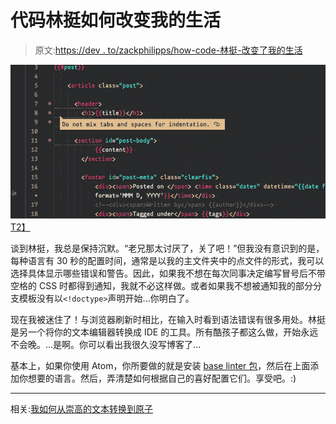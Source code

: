 # 代码林挺如何改变我的生活

> 原文:[https://dev . to/zackphilipps/how-code-林挺-改变了我的生活](https://dev.to/zackphilipps/how-code-linting-changed-my-life)

[![How Code Linting Changed My Life](img/f4994a9ca112a43afe8c4a1e9ebf0db1.png)T2】](https://res.cloudinary.com/practicaldev/image/fetch/s--8skCcNwF--/c_limit%2Cf_auto%2Cfl_progressive%2Cq_auto%2Cw_880/http://zackphilipps.com/conteimg/2017/03/linting-in-action.png)

谈到林挺，我总是保持沉默。“老兄那太讨厌了，关了吧！”但我没有意识到的是，每种语言有 30 秒的配置时间，通常是以我的主文件夹中的点文件的形式，我可以选择具体显示哪些错误和警告。因此，如果我不想在每次同事决定编写冒号后不带空格的 CSS 时都得到通知，我就不必这样做。或者如果我不想被通知我的部分分支模板没有以`<!doctype>`声明开始...你明白了。

现在我被迷住了！与浏览器刷新时相比，在输入时看到语法错误有很多用处。林挺是另一个将你的文本编辑器转换成 IDE 的工具。所有酷孩子都这么做，开始永远不会晚。...是啊。你可以看出我很久没写博客了...

基本上，如果你使用 Atom，你所要做的就是安装 [base linter 包](https://atom.io/packages/linter)，然后在上面添加你想要的语言。然后，弄清楚如何根据自己的喜好配置它们。享受吧。:)

* * *

相关:[我如何从崇高的文本转换到原子](https://dev.to/zackphilipps/how-i-switched-from-sublime-text-to-atom-temp-slug-339130)
